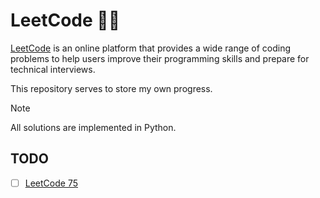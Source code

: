 # LeetCode 👨‍💻

[LeetCode](https://leetcode.com) is an online platform that provides a wide range of coding problems to help users improve their programming skills and prepare for technical interviews.

This repository serves to store my own progress.

> [!NOTE]
> All solutions are implemented in Python.

## TODO

- [ ] [LeetCode 75](https://leetcode.com/studyplan/leetcode-75)
